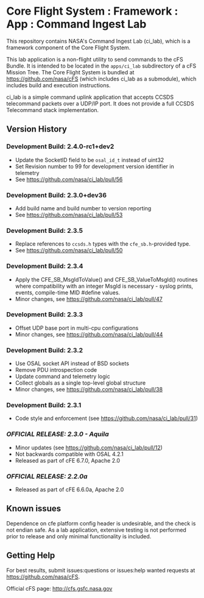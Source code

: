 # Core Flight System : Framework : App : Command Ingest Lab

This repository contains NASA's Command Ingest Lab (ci_lab), which is a framework component of the Core Flight System.

This lab application is a non-flight utility to send commands to the cFS Bundle. It is intended to be located in the `apps/ci_lab` subdirectory of a cFS Mission Tree. The Core Flight System is bundled at <https://github.com/nasa/cFS> (which includes ci_lab as a submodule), which includes build and execution instructions.

ci_lab is a simple command uplink application that accepts CCSDS telecommand packets over a UDP/IP port. It does not provide a full CCSDS Telecommand stack implementation.

## Version History


### Development Build: 2.4.0-rc1+dev2

- Update the SocketID field to be `osal_id_t` instead of uint32
- Set Revision number to 99 for development version identifier in telemetry
- See <https://github.com/nasa/ci_lab/pull/56>


### Development Build: 2.3.0+dev36

- Add build name and build number to version reporting
- See <https://github.com/nasa/ci_lab/pull/53>

### Development Build: 2.3.5

- Replace references to `ccsds.h` types with the `cfe_sb.h`-provided type.
- See <https://github.com/nasa/ci_lab/pull/50>

### Development Build: 2.3.4

- Apply the CFE_SB_MsgIdToValue() and CFE_SB_ValueToMsgId() routines where compatibility with an integer MsgId is necessary - syslog prints, events, compile-time MID #define values.
- Minor changes, see <https://github.com/nasa/ci_lab/pull/47>

### Development Build: 2.3.3

- Offset UDP base port in multi-cpu configurations
- Minor changes, see <https://github.com/nasa/ci_lab/pull/44>

### Development Build: 2.3.2

- Use OSAL socket API instead of BSD sockets
- Remove PDU introspection code
- Update command and telemetry logic
- Collect globals as a single top-level global structure
- Minor changes, see <https://github.com/nasa/ci_lab/pull/38>

### Development Build: 2.3.1

- Code style and enforcement (see <https://github.com/nasa/ci_lab/pull/31>)

### _**OFFICIAL RELEASE: 2.3.0 - Aquila**_

- Minor updates (see <https://github.com/nasa/ci_lab/pull/12>)
- Not backwards compatible with OSAL 4.2.1
- Released as part of cFE 6.7.0, Apache 2.0

### _**OFFICIAL RELEASE: 2.2.0a**_

- Released as part of cFE 6.6.0a, Apache 2.0

## Known issues

Dependence on cfe platform config header is undesirable, and the check is not endian safe. As a lab application, extensive testing is not performed prior to release and only minimal functionality is included.

## Getting Help

For best results, submit issues:questions or issues:help wanted requests at <https://github.com/nasa/cFS>.

Official cFS page: <http://cfs.gsfc.nasa.gov>

